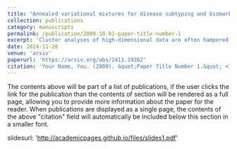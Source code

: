 ```yaml
---
title: "Annealed variational mixtures for disease subtyping and biomarker discovery"
collection: publications
category: manuscripts
permalink: /publication/2009-10-01-paper-title-number-1
excerpt: 'Cluster analyses of high-dimensional data are often hampered by the presence of large numbers of variables that do not provide relevant information, as well as the perennial issue of choosing an appropriate number of clusters. These challenges are frequently encountered when analysing `omics datasets, such as in molecular precision medicine, where a key goal is to identify disease subtypes and the biomarkers that define them. Here we introduce an annealed variational Bayes algorithm for fitting high-dimensional mixture models while performing variable selection. Our algorithm is scalable and computationally efficient, and we provide an open source Python implementation, VBVarSel. In a range of simulated and real biomedical examples, we show that VBVarSel outperforms the current state of the art, and demonstrate its use for cancer subtyping and biomarker discovery.'
date: 2024-11-28
venue: 'arxiv'
paperurl: 'https://arxiv.org/abs/2411.19262'
citation: 'Your Name, You. (2009). &quot;Paper Title Number 1.&quot; <i>Journal 1</i>. 1(1).'
---
```


The contents above will be part of a list of publications, if the user clicks the link for the publication than the contents of section will be rendered as a full page, allowing you to provide more information about the paper for the reader. When publications are displayed as a single page, the contents of the above "citation" field will automatically be included below this section in a smaller font.

slidesurl: 'http://academicpages.github.io/files/slides1.pdf'
